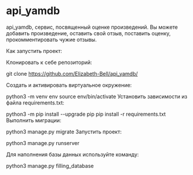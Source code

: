 # api_yamdb
api_yamdb, сервис, посвященный оценке произведений.
Вы можете добавить произведение, оставить свой отзыв, поставить оценку, прокомментировать чужие отзывы.

Как запустить проект:

Клонировать к себе репозиторий:

git clone https://github.com/Elizabeth-Bell/api_yamdb/

Cоздать и активировать виртуальное окружение:

python3 -m venv env source env/bin/activate Установить зависимости из файла requirements.txt:

python3 -m pip install --upgrade pip pip install -r requirements.txt Выполнить миграции:

python3 manage.py migrate Запустить проект:

python3 manage.py runserver

Для наполнения базы данных используйте команду:

python3 manage.py filling_database
